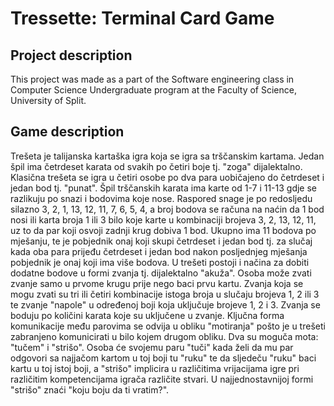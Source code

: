 # Tressette: Terminal Card Game
## Project description
This project was made as a part of the Software engineering class in Computer Science Undergraduate program at the Faculty of Science, University of Split. 
## Game description
Trešeta je talijanska kartaška igra koja se igra sa trščanskim kartama. Jedan špil ima četrdeset karata od svakih po četiri boje tj. "zoga" dijalektalno. Klasična trešeta se igra u četiri osobe po dva para uobičajeno do četrdeset i jedan bod tj. "punat". Špil trščanskih karata ima karte od 1-7 i 11-13 gdje se razlikuju po snazi i bodovima koje nose. Raspored snage je po redosljedu silazno 3, 2, 1, 13, 12, 11, 7, 6, 5, 4, a broj bodova se računa na naćin da 1 bod nosi ili karta broja 1 ili 3 bilo koje karte u kombinaciji brojeva 3, 2, 13, 12, 11, uz to da par koji osvoji zadnji krug dobiva 1 bod. Ukupno ima 11 bodova po mješanju, te je pobjednik onaj koji skupi četrdeset i jedan bod tj. za slučaj kada oba para prijeđu četrdeset i jedan bod nakon posljednjeg mješanja pobjednik je onaj koji ima više bodova. U trešeti postoji i načina za dobiti dodatne bodove u formi zvanja tj. dijalektalno "akuža". Osoba može zvati zvanje samo u prvome krugu prije nego baci prvu kartu. Zvanja koja se mogu zvati su tri ili četiri kombinacije istoga broja u slučaju brojeva 1, 2 ili 3 te zvanje "napole" u određenoj boji koja uključuje brojeve 1, 2 i 3. Zvanja se boduju po količini karata koje su uključene u zvanje. Ključna forma komunikacije među parovima se odvija u obliku "motiranja" pošto je u trešeti zabranjeno komunicirati u bilo kojem drugom obliku. Dva su moguča mota: "tučem" i "strišo". Osoba će svojemu paru "tuči" kada želi da mu par odgovori sa najjačom kartom u toj boji tu "ruku" te da sljedeču "ruku" baci kartu u toj istoj boji, a "strišo" implicira u različitima vrijacijama igre pri različitim kompetencijama igrača različite stvari. U najjednostavnijoj formi "strišo" znaći "koju boju da ti vratim?".
